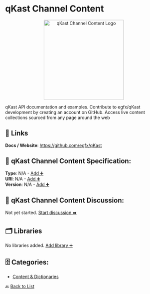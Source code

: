 # qKast Channel Content
<p align="center">
    <img width="256" src="https://raw.githubusercontent.com/apis-list/apis-list/main/apis/qkast-channel-content/logo_256x256.png" alt="qKast Channel Content Logo"/>
</p>
qKast API documentation and examples.  Contribute to egfx/qKast development by creating an account on GitHub. Access live content collections sourced from any page around the web

##  🔗 Links
**Docs / Website**: https://github.com/egfx/qKast

## 🧬 qKast Channel Content Specification:
**Type**: N/A - [Add ➕](https://github.com/apis-list/apis-list/edit/main/apis.yaml#23603)  
**URI**: N/A - [Add ➕](https://github.com/apis-list/apis-list/edit/main/apis.yaml#23603)  
**Version**: N/A - [Add ➕](https://github.com/apis-list/apis-list/edit/main/apis.yaml#23603)

## 💬 qKast Channel Content Discussion:
Not yet started. [Start discussion ➡️](https://github.com/apis-list/apis-list/discussions/new)

## 🗂️ Libraries

No libraries added. [Add library ➕](https://github.com/apis-list/apis-list/edit/main/apis.yaml#23603)    


## 🗄️ Categories:
- [Content & Dictionaries](https://github.com/apis-list/apis-list#content--dictionaries-)

🔙  [Back to List](https://github.com/apis-list/apis-list)
